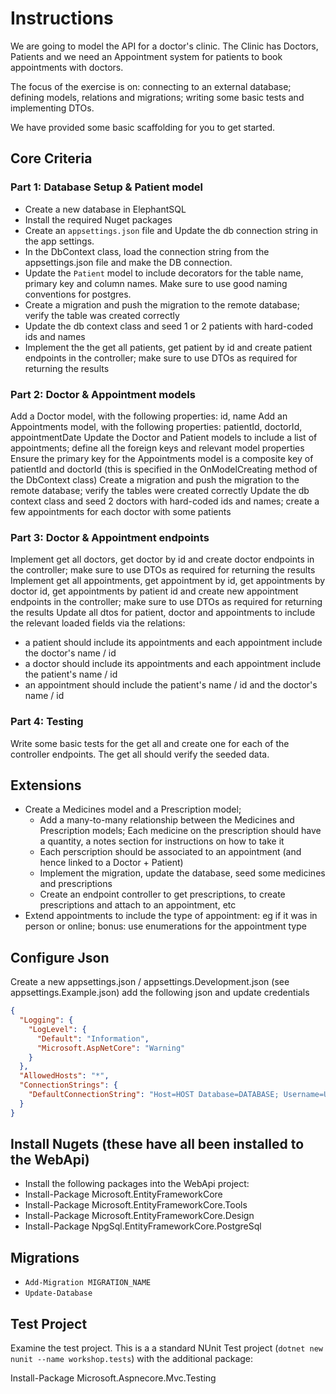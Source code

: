# Instructions

We are going to model the API for a doctor's clinic. The Clinic has Doctors, 
Patients and we need an Appointment system for patients to book appointments with doctors.

The focus of the exercise is on: connecting to an external database; defining models, 
relations and migrations; writing some basic tests and implementing DTOs. 

We have provided some basic scaffolding for you to get started.

## Core Criteria

### Part 1: Database Setup & Patient model

- Create a new database in ElephantSQL
- Install the required Nuget packages
- Create an `appsettings.json` file and Update the db connection string in the app settings.
- In the DbContext class, load the connection string from the appsettings.json file and make the DB connection.
- Update the `Patient` model to include decorators for the table name, primary key and column names. Make sure to use good naming conventions for postgres.
- Create a migration and push the migration to the remote database; verify the table was created correctly
- Update the db context class and seed 1 or 2 patients with hard-coded ids and names
- Implement the the get all patients, get patient by id and create patient endpoints in the controller; make sure to use DTOs as required for returning the results

### Part 2: Doctor & Appointment models

Add a Doctor model, with the following properties: id, name
Add an Appointments model, with the following properties: patientId, doctorId, appointmentDate
Update the Doctor and Patient models to include a list of appointments; define all the foreign keys and relevant model properties
Ensure the primary key for the Appointments model is a composite key of patientId and doctorId (this is specified in the OnModelCreating method of the DbContext class)
Create a migration and push the migration to the remote database; verify the tables were created correctly
Update the db context class and seed 2 doctors with hard-coded ids and names; create a few appointments for each doctor with some patients

### Part 3: Doctor & Appointment endpoints
Implement get all doctors, get doctor by id and create doctor endpoints in the controller; make sure to use DTOs as required for returning the results
Implement get all appointments, get appointment by id, get appointments by doctor id, get appointments by patient id and create new appointment endpoints in the controller; make sure to use DTOs as required for returning the results
Update all dtos for patient, doctor and appointments to include the relevant loaded fields via the relations:

- a patient should include its appointments and each appointment include the doctor's name / id
- a doctor should include its appointments and each appointment include the patient's name / id
- an appointment should include the patient's name / id and the doctor's name / id

### Part 4: Testing

Write some basic tests for the get all and create one for each of the controller endpoints. The get all should verify the seeded data.

## Extensions

- Create a Medicines model and a Prescription model;
  - Add a many-to-many relationship between the Medicines and Prescription models; Each medicine on the prescription should have a quantity, a notes section for instructions on how to take it
  - Each perscription should be associated to an appointment (and hence linked to a Doctor + Patient)
  - Implement the migration, update the database, seed some medicines and prescriptions
  - Create an endpoint controller to get prescriptions, to create prescriptions and attach to an appointment, etc
- Extend appointments to include the type of appointment: eg if it was in person or online; bonus: use enumerations for the appointment type


## Configure Json

Create a new appsettings.json / appsettings.Development.json (see appsettings.Example.json) add the following json and update credentials
```json
{
  "Logging": {
    "LogLevel": {
      "Default": "Information",
      "Microsoft.AspNetCore": "Warning"
    }
  },
  "AllowedHosts": "*",
  "ConnectionStrings": {
    "DefaultConnectionString": "Host=HOST Database=DATABASE; Username=USERNAME; Password=PASSWORD; "
  }
}
```

## Install Nugets (these have all been installed to the WebApi)

- Install the following packages into the WebApi project:
- Install-Package Microsoft.EntityFrameworkCore
- Install-Package Microsoft.EntityFrameworkCore.Tools
- Install-Package Microsoft.EntityFrameworkCore.Design
- Install-Package NpgSql.EntityFrameworkCore.PostgreSql

## Migrations
- `Add-Migration MIGRATION_NAME`
- `Update-Database`


## Test Project

Examine the test project.  This is a a standard NUnit Test project (`dotnet new nunit --name workshop.tests`) with the additional package:

Install-Package Microsoft.Aspnecore.Mvc.Testing

